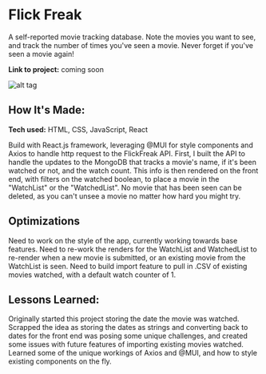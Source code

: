 
# Flick Freak
A self-reported movie tracking database. Note the movies you want to see, and track the number of times you've seen a movie. Never forget if you've seen a movie again!

**Link to project:** coming soon

![alt tag](http://placecorgi.com/1200/210)

## How It's Made:

**Tech used:** HTML, CSS, JavaScript, React

Build with React.js framework, leveraging @MUI for style components and Axios to handle http request to the FlickFreak API. First, I built the API to handle the updates to the MongoDB that tracks a movie's name, if it's been watched or not, and the watch count. This info is then rendered on the front end, with filters on the watched boolean, to place a movie in the "WatchList" or the "WatchedList". No movie that has been seen can be deleted, as you can't unsee a movie no matter how hard you might try.

## Optimizations
Need to work on the style of the app, currently working towards base features.
Need to re-work the renders for the WatchList and WatchedList to re-render when a new movie is submitted, or an existing movie from the WatchList is seen.
Need to build import feature to pull in .CSV of existing movies watched, with a default watch counter of 1.

## Lessons Learned:

Originally started this project storing the date the movie was watched. Scrapped the idea as storing the dates as strings and converting back to dates for the front end was posing some unique challenges, and created some issues with future features of importing existing movies watched. Learned some of the unique workings of Axios and @MUI, and how to style existing components on the fly.
